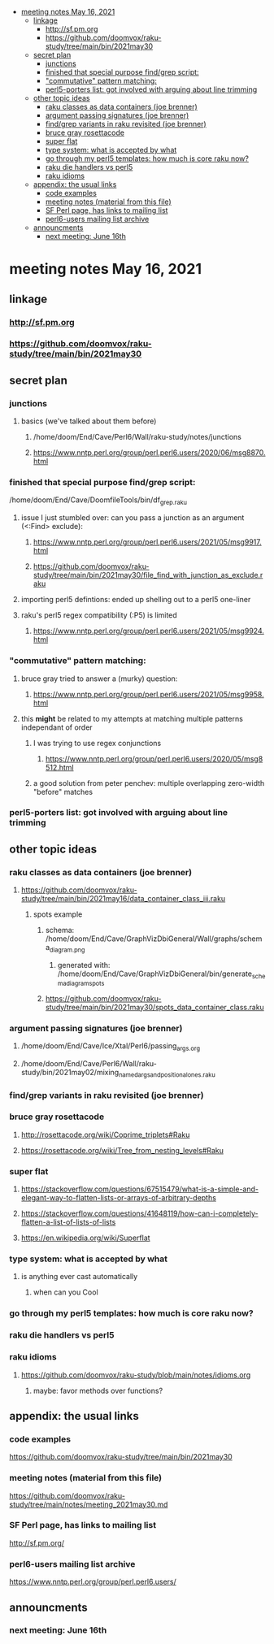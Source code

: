 - [meeting notes May 16, 2021](#org5b2bb95)
  - [linkage](#org5cc59ff)
    - [<http://sf.pm.org>](#orgb122a47)
    - [<https://github.com/doomvox/raku-study/tree/main/bin/2021may30>](#org6dc1050)
  - [secret plan](#org45413b5)
    - [junctions](#orgd8c835a)
    - [finished that special purpose find/grep script:](#orgda6b474)
    - ["commutative" pattern matching:](#orge92def1)
    - [perl5-porters list: got involved with arguing about line trimming](#org3d9c41c)
  - [other topic ideas](#org0493dff)
    - [raku classes as data containers (joe brenner)](#orgc3f4c63)
    - [argument passing signatures (joe brenner)](#org50326e4)
    - [find/grep variants in raku revisited (joe brenner)](#org98cb3c8)
    - [bruce gray rosettacode](#org7e247e7)
    - [super flat](#org528803b)
    - [type system: what is accepted by what](#org928a0ad)
    - [go through my perl5 templates: how much is core raku now?](#org0bd7002)
    - [raku die handlers vs perl5](#orge29acfd)
    - [raku idioms](#org8331571)
  - [appendix: the usual links](#org973701a)
    - [code examples](#orgd33de8b)
    - [meeting notes (material from this file)](#orgd2b0369)
    - [SF Perl page, has links to mailing list](#orgf5b5ef9)
    - [perl6-users mailing list archive](#org6599a8e)
  - [announcments](#orgb85f9c9)
    - [next meeting: June 16th](#orgc1c6718)


<a id="org5b2bb95"></a>

# meeting notes May 16, 2021


<a id="org5cc59ff"></a>

## linkage


<a id="orgb122a47"></a>

### <http://sf.pm.org>


<a id="org6dc1050"></a>

### <https://github.com/doomvox/raku-study/tree/main/bin/2021may30>


<a id="org45413b5"></a>

## secret plan


<a id="orgd8c835a"></a>

### junctions

1.  basics (we've talked about them before)

    1.  /home/doom/End/Cave/Perl6/Wall/raku-study/notes/junctions
    
    2.  <https://www.nntp.perl.org/group/perl.perl6.users/2020/06/msg8870.html>


<a id="orgda6b474"></a>

### finished that special purpose find/grep script:

/home/doom/End/Cave/DoomfileTools/bin/df<sub>grep.raku</sub>

1.  issue I just stumbled over: can you pass a junction as an argument (<:Find> exclude):

    1.  <https://www.nntp.perl.org/group/perl.perl6.users/2021/05/msg9917.html>
    
    2.  <https://github.com/doomvox/raku-study/tree/main/bin/2021may30/file_find_with_junction_as_exclude.raku>

2.  importing perl5 defintions: ended up shelling out to a perl5 one-liner

3.  raku's perl5 regex compatibility (:P5) is limited

    1.  <https://www.nntp.perl.org/group/perl.perl6.users/2021/05/msg9924.html>


<a id="orge92def1"></a>

### "commutative" pattern matching:

1.  bruce gray tried to answer a (murky) question:

    1.  <https://www.nntp.perl.org/group/perl.perl6.users/2021/05/msg9958.html>

2.  this **might** be related to my attempts at matching multiple patterns independant of order

    1.  I was trying to use regex conjunctions
    
        1.  <https://www.nntp.perl.org/group/perl.perl6.users/2020/05/msg8512.html>
    
    2.  a good solution from peter penchev: multiple overlapping zero-width "before" matches


<a id="org3d9c41c"></a>

### perl5-porters list: got involved with arguing about line trimming


<a id="org0493dff"></a>

## other topic ideas


<a id="orgc3f4c63"></a>

### raku classes as data containers (joe brenner)

1.  <https://github.com/doomvox/raku-study/tree/main/bin/2021may16/data_container_class_iii.raku>

    1.  spots example
    
        1.  schema: /home/doom/End/Cave/GraphVizDbiGeneral/Wall/graphs/schema<sub>diagram.png</sub>
        
            1.  generated with: /home/doom/End/Cave/GraphVizDbiGeneral/bin/generate<sub>schema</sub><sub>diagram</sub><sub>spots</sub>
        
        2.  <https://github.com/doomvox/raku-study/tree/main/bin/2021may30/spots_data_container_class.raku>


<a id="org50326e4"></a>

### argument passing signatures (joe brenner)

1.  /home/doom/End/Cave/Ice/Xtal/Perl6/passing<sub>args.org</sub>

2.  /home/doom/End/Cave/Perl6/Wall/raku-study/bin/2021may02/mixing<sub>named</sub><sub>args</sub><sub>and</sub><sub>positional</sub><sub>ones.raku</sub>


<a id="org98cb3c8"></a>

### find/grep variants in raku revisited (joe brenner)


<a id="org7e247e7"></a>

### bruce gray rosettacode

1.  <http://rosettacode.org/wiki/Coprime_triplets#Raku>

2.  <https://rosettacode.org/wiki/Tree_from_nesting_levels#Raku>


<a id="org528803b"></a>

### super flat

1.  <https://stackoverflow.com/questions/67515479/what-is-a-simple-and-elegant-way-to-flatten-lists-or-arrays-of-arbitrary-depths>

2.  <https://stackoverflow.com/questions/41648119/how-can-i-completely-flatten-a-list-of-lists-of-lists>

3.  <https://en.wikipedia.org/wiki/Superflat>


<a id="org928a0ad"></a>

### type system: what is accepted by what

1.  is anything ever cast automatically

    1.  when can you Cool


<a id="org0bd7002"></a>

### go through my perl5 templates: how much is core raku now?


<a id="orge29acfd"></a>

### raku die handlers vs perl5


<a id="org8331571"></a>

### raku idioms

1.  <https://github.com/doomvox/raku-study/blob/main/notes/idioms.org>

    1.  maybe: favor methods over functions?


<a id="org973701a"></a>

## appendix: the usual links


<a id="orgd33de8b"></a>

### code examples

<https://github.com/doomvox/raku-study/tree/main/bin/2021may30>


<a id="orgd2b0369"></a>

### meeting notes (material from this file)

<https://github.com/doomvox/raku-study/tree/main/notes/meeting_2021may30.md>


<a id="orgf5b5ef9"></a>

### SF Perl page, has links to mailing list

<http://sf.pm.org/>


<a id="org6599a8e"></a>

### perl6-users mailing list archive

<https://www.nntp.perl.org/group/perl.perl6.users/>


<a id="orgb85f9c9"></a>

## announcments


<a id="orgc1c6718"></a>

### next meeting: June 16th
